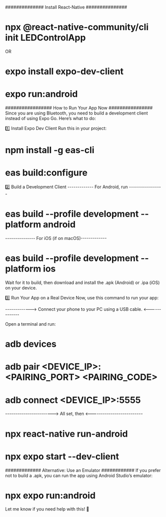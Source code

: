 ############## Install React-Native ###############

# npx @react-native-community/cli init LEDControlApp

OR

# expo install expo-dev-client
# expo run:android



################# How to Run Your App Now ################
Since you are using Bluetooth, you need to build a development client instead of using Expo Go. Here’s what to do:

1️⃣ Install Expo Dev Client
Run this in your project:

# npm install -g eas-cli

# eas build:configure


2️⃣ Build a Development Client
------------- For Android, run -----------------

# eas build --profile development --platform android



--------------- For iOS (if on macOS)-------------

# eas build --profile development --platform ios

Wait for it to build, then download and install the .apk (Android) or .ipa (iOS) on your device.

3️⃣ Run Your App on a Real Device
Now, use this command to run your app:

------------->  Connect your phone to your PC using a USB cable. <-------------

Open a terminal and run:

# adb devices
# adb pair <DEVICE_IP>:<PAIRING_PORT> <PAIRING_CODE>
# adb connect <DEVICE_IP>:5555


------------------------> All set, then <--------------------------

# npx react-native run-android

# npx expo start --dev-client


############# Alternative: Use an Emulator ############
If you prefer not to build a .apk, you can run the app using Android Studio’s emulator:

# npx expo run:android
Let me know if you need help with this! 🚀
